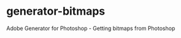 generator-bitmaps
=================

Adobe Generator for Photoshop - Getting bitmaps from Photoshop
